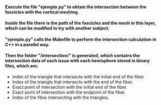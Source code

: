 #### Execute the file "ejemplo.py" to obtain the intersection between the fascicles with the cortical meshing. 
#### Inside the file there is the path of the fascicles and the mesh in this layer, which can be modified to try with another subject. 
#### "ejemplo.py" calls the Makefile to perform the intersection calculation in C++ in a parallel way.

#### Then the folder "/intersection/" is generated, which contains the intersection data of each issue with each hemisphere stored in binary files, which are:

- Index of the triangle that intersects with the initial end of the fiber.
- Index of the triangle that intersects with the end of the fiber.
- Exact point of intersection with the initial end of the fiber.
- Exact point of intersection with the endpoint of the fiber.
- Index of the fibre intersecting with the triangles.
